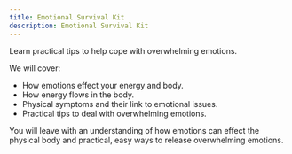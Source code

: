 ```yaml
---
title: Emotional Survival Kit
description: Emotional Survival Kit
---
```


Learn practical tips to help cope with overwhelming emotions.
<!--more-->

We will cover:

- How emotions effect your energy and body.
- How energy flows in the body.
- Physical symptoms and their link to emotional issues.
- Practical tips to deal with overwhelming emotions.

You will leave with an understanding of how emotions can effect the physical body and practical,
easy ways to release overwhelming emotions.

